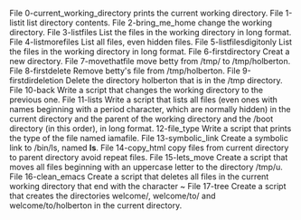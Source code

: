 File 0-current_working_directory prints the current working directory.
File 1-listit list directory contents.
File 2-bring_me_home change the working directory.
File 3-listfiles List the files in the working directory in long format.
File 4-listmorefiles List all files, even hidden files.
File 5-listfilesdigitonly List the files in the working directory in long format.
File 6-firstdirectory Creat a new directory.
File 7-movethatfile move betty from /tmp/ to /tmp/holberton.
File 8-firstdelete Remove betty's file from /tmp/holberton.
File 9-firstdirdeletion Delete the directory holberton that is in the /tmp directory.
File 10-back Write a script that changes the working directory to the previous one.
File 11-lists Write a script that lists all files (even ones with names beginning with a period character, which are normally hidden) in the current directory and the parent of the working directory and the /boot directory (in this order), in long format.
12-file_type Write a script that prints the type of the file named iamafile.
File 13-symbolic_link Create a symbolic link to /bin/ls, named __ls__.
File 14-copy_html copy files from current directory to parent directory avoid repeat files.
File 15-lets_move Create a script that moves all files beginning with an uppercase letter to the directory /tmp/u.
File 16-clean_emacs Create a script that deletes all files in the current working directory that end with the character ~
File 17-tree Create a script that creates the directories welcome/, welcome/to/ and welcome/to/holberton in the current directory.
